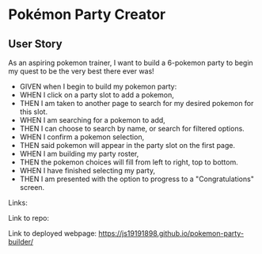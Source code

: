 # Pokémon Party Creator

## User Story
As an aspiring pokemon trainer, I want to build a 6-pokemon party to begin my quest to be the very best there ever was!

* GIVEN when I begin to build my pokemon party:
* WHEN I click on a party slot to add a pokemon,
* THEN I am taken to another page to search for my desired pokemon for this slot.
* WHEN I am searching for a pokemon to add,
* THEN I can choose to search by name, or search for filtered options.
* WHEN I confirm a pokemon selection,
* THEN said pokemon will appear in the party slot on the first page.
* WHEN I am building my party roster,
* THEN the pokemon choices will fill from left to right, top to bottom.
* WHEN I have finished selecting my party,
* THEN I am presented with the option to progress to a "Congratulations" screen.


Links: 

Link to repo:

Link to deployed webpage: https://js19191898.github.io/pokemon-party-builder/
